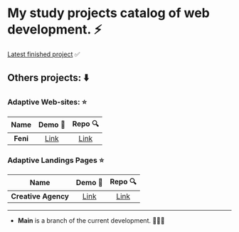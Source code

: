 # My study projects catalog of web development. ⚡   

[Latest finished project](https://github.com/jkenix/jkenix-projects/tree/creative-agency) ✅

## **Others projects**: ⬇️

### Adaptive Web-sites: ⭐  

|Name|Demo 🔗|Repo 🔍|
|:------------------:|:------:|:------:|
|**Feni**|[Link](https://feni-studio.netlify.app/)|[Link](https://github.com/jkenix/jkenix-project/tree/feni-website)|

### Adaptive Landings Pages ⭐  

|Name|Demo 🔗|Repo 🔍|
|:------------------:|:------:|:------:|
|**Creative Agency**|[Link](https://creative-agencyyyy.netlify.app/)|[Link](https://github.com/jkenix/jkenix-projects/tree/creative-agency)|   

---

- **Main** is a branch of the current development. 👨🏻‍💻 
